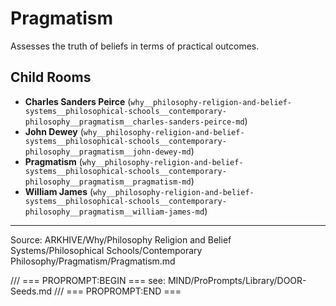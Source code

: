 # Pragmatism

Assesses the truth of beliefs in terms of practical outcomes.

## Child Rooms
- **Charles Sanders Peirce** (`why__philosophy-religion-and-belief-systems__philosophical-schools__contemporary-philosophy__pragmatism__charles-sanders-peirce-md`)
- **John Dewey** (`why__philosophy-religion-and-belief-systems__philosophical-schools__contemporary-philosophy__pragmatism__john-dewey-md`)
- **Pragmatism** (`why__philosophy-religion-and-belief-systems__philosophical-schools__contemporary-philosophy__pragmatism__pragmatism-md`)
- **William James** (`why__philosophy-religion-and-belief-systems__philosophical-schools__contemporary-philosophy__pragmatism__william-james-md`)

---
Source: ARKHIVE/Why/Philosophy Religion and Belief Systems/Philosophical Schools/Contemporary Philosophy/Pragmatism/Pragmatism.md

/// === PROPROMPT:BEGIN ===
see: MIND/ProPrompts/Library/DOOR-Seeds.md
/// === PROPROMPT:END ===

